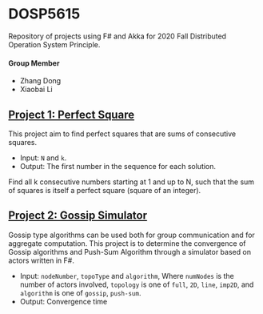 # DOSP5615
Repository of projects using F# and Akka for 2020 Fall Distributed Operation System Principle.

#### Group Member
- Zhang Dong
- Xiaobai Li

## [Project 1: Perfect Square](https://github.com/zdong1995/DOSP5615/tree/master/Project1)

This project aim to find perfect squares that are sums of consecutive squares.

- Input: `N` and `k`.
- Output: The first number in the sequence for each solution.

Find all k consecutive numbers starting at 1 and up to N, such that the sum of squares is itself a perfect square (square of an integer).

## [Project 2: Gossip Simulator](https://github.com/zdong1995/DOSP5615/tree/master/Project2)

Gossip type algorithms can be used both for group communication and for aggregate computation. This project is to determine the convergence of Gossip algorithms and Push-Sum Algorithm through a simulator based on actors written in F#.

- Input: `nodeNumber`, `topoType` and `algorithm`, Where `numNodes` is the number of actors involved, `topology` is one of `full`, `2D`, `line`, `imp2D`,  and `algorithm` is one of `gossip`, `push-sum`.
- Output: Convergence time